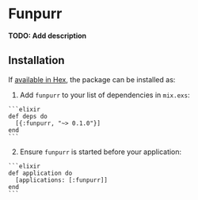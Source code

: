 # Funpurr

**TODO: Add description**

## Installation

If [available in Hex](https://hex.pm/docs/publish), the package can be installed as:

  1. Add `funpurr` to your list of dependencies in `mix.exs`:

    ```elixir
    def deps do
      [{:funpurr, "~> 0.1.0"}]
    end
    ```

  2. Ensure `funpurr` is started before your application:

    ```elixir
    def application do
      [applications: [:funpurr]]
    end
    ```

